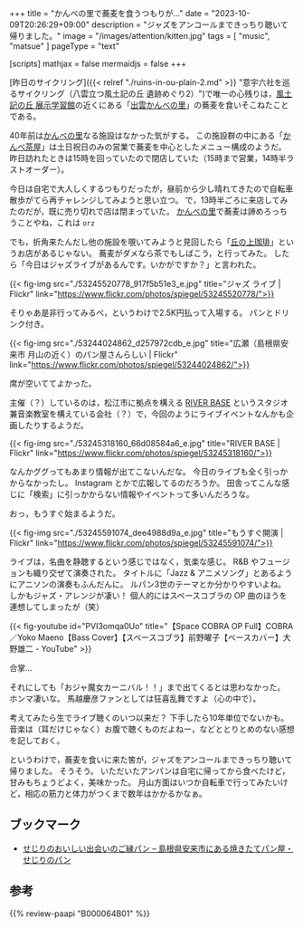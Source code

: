 +++
title = "かんべの里で蕎麦を食うつもりが..."
date =  "2023-10-09T20:26:29+09:00"
description = "ジャズをアンコールまできっちり聴いて帰りました。"
image = "/images/attention/kitten.jpg"
tags = [ "music", "matsue" ]
pageType = "text"

[scripts]
  mathjax = false
  mermaidjs = false
+++

[昨日のサイクリング]({{< relref "./ruins-in-ou-plain-2.md" >}} "意宇六社を巡るサイクリング（八雲立つ風土記の丘 遺跡めぐり2）")で唯一の心残りは，[風土記の丘 展示学習館][展示学習館]の近くにある「[出雲かんべの里]」の蕎麦を食いそこねたことである。

40年前は[かんべの里][出雲かんべの里]なる施設はなかった気がする。
この施設群の中にある「[かんべ茶屋](https://kanbenosato.com/cafe/ "かんべ茶屋 | 島根県松江市 工芸館・自然の森・民話館 出雲かんべの里")」は土日祝日のみの営業で蕎麦を中心としたメニュー構成のようだ。
昨日訪れたときは15時を回っていたので閉店していた（15時まで営業，14時半ラストオーダー）。

今日は自宅で大人しくするつもりだったが，昼前から少し晴れてきたので自転車散歩がてら再チャレンジしてみようと思い立つ。
で，13時半ごろに来店してみたのだが，既に売り切れで店は閉まっていた。
[かんべの里][出雲かんべの里]で蕎麦は諦めろっちうことやね，これは `orz`

でも，折角来たんだし他の施設を覗いてみようと見回したら「[丘の上珈琲](https://kanbenosato.com/%e4%b8%98%e3%81%ae%e4%b8%8a%e7%8f%88%e7%90%b2%e3%80%80/ "丘の上珈琲　 | 島根県松江市 工芸館・自然の森・民話館 出雲かんべの里")」というお店があるじゃない。
蕎麦がダメなら茶でもしばこう，と行ってみた。
したら「今日はジャズライブがあるんです。いかがですか？」と言われた。

{{< fig-img src="./53245520778_917f5b51e3_e.jpg" title="ジャズ ライブ | Flickr" link="https://www.flickr.com/photos/spiegel/53245520778/">}}

そりゃあ是非行ってみるべ，というわけで2.5K円払って入場する。
パンとドリンク付き。

{{< fig-img src="./53244024862_d257972cdb_e.jpg" title="広瀬（島根県安来市 月山の近く）のパン屋さんらしい | Flickr" link="https://www.flickr.com/photos/spiegel/53244024862/">}}

席が空いててよかった。

主催（？）しているのは，松江市に拠点を構える [RIVER BASE] というスタジオ兼音楽教室を構えている会社（？）で，今回のようにライブイベントなんかも企画したりするようだ。

{{< fig-img src="./53245318160_66d08584a6_e.jpg" title="RIVER BASE | Flickr" link="https://www.flickr.com/photos/spiegel/53245318160/">}}

なんかググってもあまり情報が出てこないんだな。
今日のライブも全く引っかからなかったし。
Instagram とかで広報してるのだろうか。
田舎ってこんな感じに「検索」に引っかからない情報やイベントって多いんだろうな。

おっ，もうすぐ始まるようだ。

{{< fig-img src="./53245591074_dee4988d9a_e.jpg" title="もうすぐ開演 | Flickr" link="https://www.flickr.com/photos/spiegel/53245591074/">}}

ライブは，名曲を静聴するという感じではなく，気楽な感じ。
R&B やフュージョンも織り交ぜて演奏された。
タイトルに「Jazz & アニメソング」とあるようにアニソンの演奏もふんだんに。
ルパン3世のテーマとか分かりやすいよね。
しかもジャズ・アレンジが凄い！ 個人的にはスペースコブラの OP 曲のほうを連想してしまったが（笑）

{{< fig-youtube id="PVI3omqa0Uo" title="【Space COBRA OP Full】COBRA／Yoko Maeno【Bass Cover】【スペースコブラ】前野曜子【ベースカバー】大野雄二 - YouTube" >}}

合掌...

それにしても「おジャ魔女カーニバル！！」まで出てくるとは思わなかった。
ホンマ凄いな。
馬越慶彦ファンとしては狂喜乱舞ですよ（心の中で）。

考えてみたら生でライブ聴くのいつ以来だ？ 下手したら10年単位でないかも。
音楽は（耳だけじゃなく）お腹で聴くものだよねー，などととりとめのない感想を記しておく。

というわけで，蕎麦を食いに来た筈が，ジャズをアンコールまできっちり聴いて帰りました。
そうそう。
いただいたアンパンは自宅に帰ってから食べたけど，甘みもちょうどよく，美味かった。
月山方面はいつか自転車で行ってみたいけど，相応の筋力と体力がつくまで数年はかかるかなぁ。

## ブックマーク

- [せじりのおいしい出会いのご縁パン – 島根県安来市にある焼きたてパン屋・せじりのパン](https://sejiri-pan.com/)

[展示学習館]: https://www.yakumotatu-fudokinooka.jp/hall "展示学習館 | 八雲立つ風土記の丘"
[出雲かんべの里]: https://kanbenosato.com/ "出雲かんべの里 | 島根県松江市 工芸館・自然の森・民話館"
[RIVER BASE]: https://mistysato17.wixsite.com/river-base "音楽教室、ジャズ、ライブ | River Base | 音楽教室 | 松江市"

## 参考

{{% review-paapi "B000064B01" %}} <!-- おジャ魔女どれみ -->
